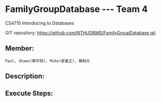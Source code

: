 ﻿# FamilyGroupDatabase --- Team 4 
CS4710 Introducing to Databases

GIT repository: https://github.com/NTHUDBMS/FamilyGroupDatabase.git

Member: 
-----------------------------------------------------------
	Paul, Shawn(蔡宇翔), Mike(張書正), 蘇柏元
	

Description:
-----------------------------------------------------------
	


Execute Steps:
-----------------------------------------------------------